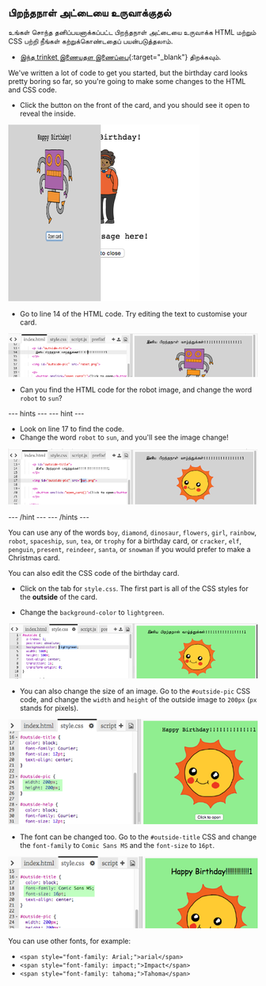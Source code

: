 ## பிறந்தநாள் அட்டையை உருவாக்குதல்

உங்கள் சொந்த தனிப்பயனாக்கப்பட்ட பிறந்தநாள் அட்டையை உருவாக்க HTML மற்றும் CSS பற்றி நீங்கள் கற்றுக்கொண்டதைப் பயன்படுத்தலாம்.

+ [இந்த trinket இணையதள இணைப்பை](https://trinket.io/html/b33e4f4ca8){:target="_blank"} திறக்கவும்.

We've written a lot of code to get you started, but the birthday card looks pretty boring so far, so you're going to make some changes to the HTML and CSS code.

+ Click the button on the front of the card, and you should see it open to reveal the inside.

![திரைப்பிடிப்பு](images/birthday-click.png)

+ Go to line 14 of the HTML code. Try editing the text to customise your card.

![திரைப்பிடிப்பு](images/birthday-card-html.png)

+ Can you find the HTML code for the robot image, and change the word `robot` to `sun`?

\--- hints \--- \--- hint \---

+ Look on line 17 to find the code.
+ Change the word `robot` to `sun`, and you'll see the image change!

![screenshot](images/birthday-card-sun.png)

\--- /hint \--- \--- /hints \---

You can use any of the words `boy`, `diamond`, `dinosaur`, `flowers`, `girl`, `rainbow`, `robot`, `spaceship`, `sun`, `tea`, or `trophy` for a birthday card, or `cracker`, `elf`, `penguin`, `present`, `reindeer`, `santa`, or `snowman` if you would prefer to make a Christmas card.

You can also edit the CSS code of the birthday card.

+ Click on the tab for `style.css`. The first part is all of the CSS styles for the **outside** of the card.

+ Change the `background-color` to `lightgreen`.

![screenshot](images/birthday-card-outside.png)

+ You can also change the size of an image. Go to the `#outside-pic` CSS code, and change the `width` and `height` of the outside image to `200px` (`px` stands for pixels).

![திரைப்பிடிப்பு](images/birthday-card-size.png)

+ The font can be changed too. Go to the `#outside-title` CSS and change the `font-family` to `Comic Sans MS` and the `font-size` to `16pt`.

![திரைப்பிடிப்பு](images/birthday-card-font.png)

You can use other fonts, for example:

+ `<span style="font-family: Arial;">arial</span>`
+ `<span style="font-family: impact;">Impact</span>`
+ `<span style="font-family: tahoma;">Tahoma</span>`